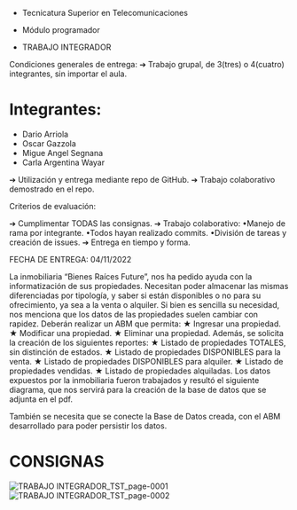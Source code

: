 + Tecnicatura Superior en Telecomunicaciones

+ Módulo programador

+ TRABAJO INTEGRADOR

Condiciones generales de entrega:
➔ Trabajo grupal, de 3(tres) o 4(cuatro) integrantes, sin importar
el aula.

# Integrantes:
-   Dario Arriola
-   Oscar Gazzola
-   Migue Angel Segnana
-   Carla Argentina Wayar


➔ Utilización y entrega mediante repo de GitHub.
➔ Trabajo colaborativo demostrado en el repo.

Criterios de evaluación:

➔ Cumplimentar TODAS las consignas.
➔ Trabajo colaborativo:
•Manejo de rama por integrante.
•Todos hayan realizado commits.
•División de tareas y creación de issues.
➔ Entrega en tiempo y forma.

FECHA DE ENTREGA: 04/11/2022

La inmobiliaria “Bienes Raíces Future”, nos ha pedido ayuda con la
informatización de sus propiedades. Necesitan poder almacenar
las mismas diferenciadas por tipología, y saber si están
disponibles o no para su ofrecimiento, ya sea a la venta o alquiler.
Si bien es sencilla su necesidad, nos menciona que los datos de
las propiedades suelen cambiar con rapidez.
Deberán realizar un ABM que permita:
★ Ingresar una propiedad.
★ Modificar una propiedad.
★ Eliminar una propiedad.
Además, se solicita la creación de los siguientes reportes:
★ Listado de propiedades TOTALES, sin distinción de estados.
★ Listado de propiedades DISPONIBLES para la venta.
★ Listado de propiedades DISPONIBLES para alquiler.
★ Listado de propiedades vendidas.
★ Listado de propiedades alquiladas.
Los datos expuestos por la inmobiliaria fueron trabajados y
resultó el siguiente diagrama, que nos servirá para la creación de
la base de datos que se adjunta en el pdf.

También se necesita que se conecte la Base de Datos creada, con
el ABM desarrollado para poder persistir los datos.
# CONSIGNAS

![TRABAJO INTEGRADOR_TST_page-0001](https://user-images.githubusercontent.com/106171748/196010360-30bd728d-8a17-47e0-bd26-ea0ff7104c01.jpg)
![TRABAJO INTEGRADOR_TST_page-0002](https://user-images.githubusercontent.com/106171748/196010366-e960c511-6240-4953-b8e0-3a07b475da23.jpg)

